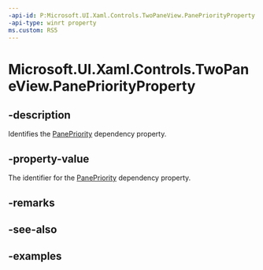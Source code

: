 ```yaml
---
-api-id: P:Microsoft.UI.Xaml.Controls.TwoPaneView.PanePriorityProperty
-api-type: winrt property
ms.custom: RS5
---
```


<!-- Property syntax.
public DependencyProperty PanePriorityProperty { get; }
-->

# Microsoft.UI.Xaml.Controls.TwoPaneView.PanePriorityProperty

## -description

Identifies the [PanePriority](twopaneview_panepriority.md) dependency property.

## -property-value

The identifier for the [PanePriority](twopaneview_panepriority.md) dependency property.

## -remarks

## -see-also

## -examples

